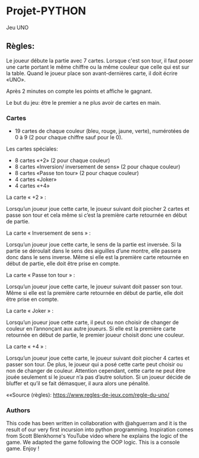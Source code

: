 # Projet-PYTHON
Jeu UNO

## Règles:
Le joueur débute la partie avec 7 cartes. Lorsque c'est son tour, il faut poser une carte portant le même chiffre ou la même couleur que celle qui est sur la table. Quand le joueur place son avant-dernières carte, il doit écrire «UNO».

Après 2 minutes on compte les points et affiche le gagnant.

Le but du jeu: être le premier a ne plus avoir de cartes en main.

### Cartes
- 19 cartes de chaque couleur (bleu, rouge, jaune, verte), numérotées de 0 à 9 (2 pour chaque chiffre sauf pour le 0).

Les cartes spéciales:
* 8 cartes «+2» (2 pour chaque couleur)
* 8 cartes «Inversion/ inversement de sens» (2 pour chaque couleur)
* 8 cartes «Passe ton tour» (2 pour chaque couleur)
* 4 cartes «Joker»
* 4 cartes «+4»

La carte « +2 » :

Lorsqu’un joueur joue cette carte, le joueur suivant doit piocher 2 cartes et passe son tour et cela même si c’est la première carte retournée en début de partie.

La carte « Inversement de sens » :

Lorsqu’un joueur joue cette carte, le sens de la partie est inversée. Si la partie se déroulait dans le sens des aiguilles d’une montre, elle passera donc dans le sens inverse. Même si elle est la première carte retournée en début de partie, elle doit être prise en compte.

La carte « Passe ton tour » :

Lorsqu’un joueur joue cette carte, le joueur suivant doit passer son tour. Même si elle est la première carte retournée en début de partie, elle doit être prise en compte.

La carte « Joker » :

Lorsqu’un joueur joue cette carte, il peut ou non choisir de changer de couleur en l’annonçant aux autre joueurs. Si elle est la première carte retournée en début de partie, le premier joueur choisit donc une couleur.

La carte « +4 » :

Lorsqu’un joueur joue cette carte, le joueur suivant doit piocher 4 cartes et passer son tour. De plus, le joueur qui a posé cette carte peut choisir ou non de changer de couleur. Attention cependant, cette carte ne peut être jouée seulement si le joueur n’a pas d’autre solution. Si un joueur décide de bluffer et qu’il se fait démasquer, il aura alors une pénalité.


««Source (règles):  https://www.regles-de-jeux.com/regle-du-uno/

### Authors
This code has been written in collaboration with @ahguerram and it is the result of our very first incursion into python programming. 
Inspiration comes from Scott Blenkhorne's YouTube video where he explains the logic of the game. We adapted the game following the OOP logic.
This is a console game. Enjoy !
